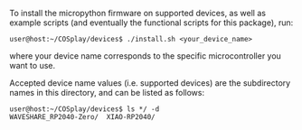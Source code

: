 To install the micropython firmware on supported devices, as well as example scripts (and eventually the functional scripts for this package), run:

```console
user@host:~/COSplay/devices$ ./install.sh <your_device_name>
```

where your device name corresponds to the specific microcontroller you want to use.

Accepted device name values (i.e. supported devices) are the subdirectory names in this directory, and can be listed as follows:

```console
user@host:~/COSplay/devices$ ls */ -d
WAVESHARE_RP2040-Zero/  XIAO-RP2040/
```
